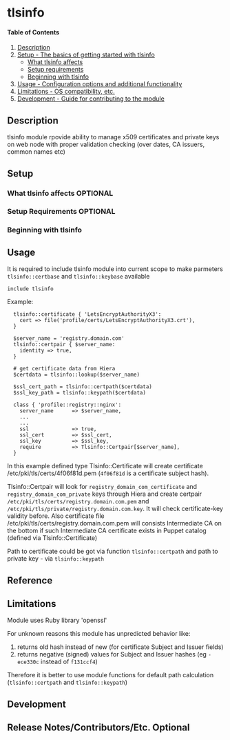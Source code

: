 
# tlsinfo

#### Table of Contents

1. [Description](#description)
2. [Setup - The basics of getting started with tlsinfo](#setup)
    * [What tlsinfo affects](#what-tlsinfo-affects)
    * [Setup requirements](#setup-requirements)
    * [Beginning with tlsinfo](#beginning-with-tlsinfo)
3. [Usage - Configuration options and additional functionality](#usage)
4. [Limitations - OS compatibility, etc.](#limitations)
5. [Development - Guide for contributing to the module](#development)

## Description

tlsinfo module rpovide ability to manage x509 certificates and private keys on web node with proper validation checking (over dates, CA issuers, common names etc)

## Setup

### What tlsinfo affects **OPTIONAL**

### Setup Requirements **OPTIONAL**

### Beginning with tlsinfo

## Usage

It is required to include tlsinfo module into current scope to make parmeters `tlsinfo::certbase` and `tlsinfo::keybase` available

```
include tlsinfo
```

Example:

```
  tlsinfo::certificate { 'LetsEncryptAuthorityX3':
    cert => file('profile/certs/LetsEncryptAuthorityX3.crt'),
  }

  $server_name = 'registry.domain.com'
  tlsinfo::certpair { $server_name:
    identity => true,
  }

  # get certificate data from Hiera
  $certdata = tlsinfo::lookup($server_name)

  $ssl_cert_path = tlsinfo::certpath($certdata)
  $ssl_key_path = tlsinfo::keypath($certdata)
  
  class { 'profile::registry::nginx':
    server_name      => $server_name,
    ...
    ...
    ssl              => true,
    ssl_cert         => $ssl_cert,
    ssl_key          => $ssl_key,
    require          => Tlsinfo::Certpair[$server_name],
  }
```

In this example defined type Tlsinfo::Certificate will create certificate /etc/pki/tls/certs/4f06f81d.pem (`4f06f81d` is a certificate subject hash). 

Tlsinfo::Certpair will look for `registry_domain_com_certificate` and `registry_domain_com_private` keys through Hiera and create certpair `/etc/pki/tls/certs/registry.domain.com.pem` and `/etc/pki/tls/private/registry.domain.com.key`. It will check certificate-key validity before. Also certificate file /etc/pki/tls/certs/registry.domain.com.pem will consists Intermediate CA on the bottom if such Intermediate CA certificate exists in Puppet catalog (defined via Tlsinfo::Certificate)

Path to certificate could be got via function `tlsinfo::certpath` and path to private key - via `tlsinfo::keypath`

## Reference

## Limitations

Module uses Ruby library 'openssl'

For unknown reasons this module has unpredicted behavior like:

1) returns old hash instead of new (for certificate Subject and Issuer fields)
2) returns negative (signed) values for Subject and Issuer hashes (eg `-ece330c` instead of `f131ccf4`)

Therefore it is better to use module functions for default path calculation (`tlsinfo::certpath` and `tlsinfo::keypath`)

## Development

## Release Notes/Contributors/Etc. **Optional**
